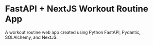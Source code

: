 # FastAPI + NextJS Workout Routine App

A workout routine web app created using Python FastAPI, Pydantic, SQLAlchemy, and NextJS. 